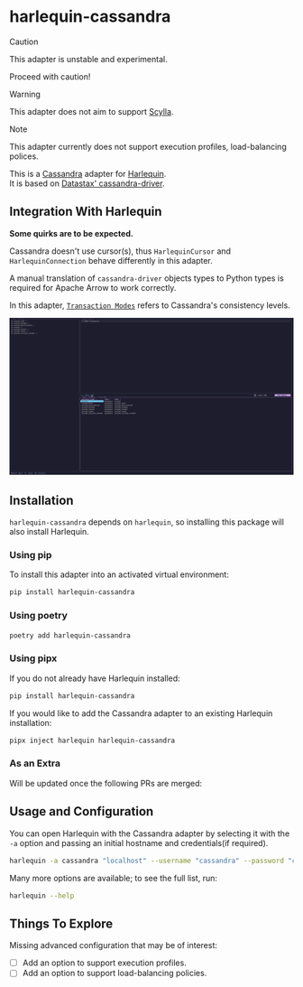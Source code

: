 # harlequin-cassandra

> [!CAUTION]
> This adapter is unstable and experimental.
>
> Proceed with caution!

> [!WARNING]
> This adapter does not aim to support [Scylla](https://www.scylladb.com).

> [!NOTE]
> This adapter currently does not support execution profiles, load-balancing
> polices.

This is a [Cassandra](http://cassandra.apache.org) adapter for [Harlequin](https://harlequin.sh).  
It is based on [Datastax' cassandra-driver](https://github.com/datastax/python-driver).

## Integration With Harlequin

**Some quirks are to be expected.**

Cassandra doesn't use cursor(s), thus `HarlequinCursor` and `HarlequinConnection`
behave differently in this adapter.

A manual translation of `cassandra-driver` objects types to Python types is
required for Apache Arrow to work correctly.

In this adapter, [`Transaction Modes`](https://harlequin.sh/docs/transactions) refers to
Cassandra's consistency levels.

![Transaction Modes GIF](./static/transaction_modes.gif)

## Installation

`harlequin-cassandra` depends on `harlequin`, so installing this package will also install Harlequin.

### Using pip

To install this adapter into an activated virtual environment:

```bash
pip install harlequin-cassandra
```

### Using poetry

```bash
poetry add harlequin-cassandra
```

### Using pipx

If you do not already have Harlequin installed:

```bash
pip install harlequin-cassandra
```

If you would like to add the Cassandra adapter to an existing Harlequin installation:

```bash
pipx inject harlequin harlequin-cassandra
```

### As an Extra

Will be updated once the following PRs are merged:

## Usage and Configuration

You can open Harlequin with the Cassandra adapter by selecting it with the `-a` option and passing an initial hostname and credentials(if required).

```bash
harlequin -a cassandra "localhost" --username "cassandra" --password "cassandra"
```

Many more options are available; to see the full list, run:

```bash
harlequin --help
```

## Things To Explore

Missing advanced configuration that may be of interest:

- [ ] Add an option to support execution profiles.
- [ ] Add an option to support load-balancing policies.
